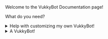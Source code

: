Welcome to the VukkyBot Documentation page!

What do you need?

<details markdown="1">
<summary>Help with customizing my own VukkyBot!</summary>

Please note: you cannot customize the official VukkyBot.

Documentation for customizing your own VukkyBot is over [here](config.json).

</details>

<details markdown="1">
<summary>A VukkyBot!</summary>

*Experimental feature. If you find a bug, please [report it!](https://github.com/Vukky123/VukkyBot/issues/new/choose)*

Okay, what VukkyBot do you want?

<details markdown="1">
<summary>The official VukkyBot, with no customization</summary>

You can invite it [here](https://discord.com/api/oauth2/authorize?client_id=738380754249318531&permissions=0&scope=bot). However, I'm not responsible if it shuts down or hits the 100 server cap.

</details>

<details markdown="1">
<summary>A VukkyBot that I can host and customize myself</summary>
What are you going to host it with?

<details markdown="1">
<summary>Heroku</summary>

*Your deployed VukkyBot will run 24/7. This will use up your free dyno hours before the end of the month. Link a credit card if you want to run your VukkyBot for the entire month.*

[![Deploy](https://www.herokucdn.com/deploy/button.svg)](https://heroku.com/deploy)

*If the above button doesn't work, try [this link](https://dashboard.heroku.com/new?button-url=https%3A%2F%2Fgithub.com%2FVukky123%2FVukkyBot&template=https%3A%2F%2Fgithub.com%2FVukky123%2FVukkyBot%2Fapp.json).*

When your VukkyBot has been deployed, check its Resources tab.

Disable the *web* process and enable the *service* process to start up your VukkyBot.

![GIF showing how to disable the web process and enable the service process.](https://i.imgur.com/Bh39dW4.gif)

</details>

<details markdown="1">
<summary>My own machine</summary>

This assumes you have:
- node.js (comes with npm)
- Git

To host a VukkyBot, you run the following commands:
```
git clone https://github.com/Vukky123/VukkyBot.git
cd VukkyBot
npm install
```
But don't close your window just yet!
Before we start VukkyBot, you need to make an .env file:
```
BOT_TOKEN=BOTTOKENHERE
PREFIX=BOTPREFIXHERE
```
Now, run the following command:
```
npm start
```
Your VukkyBot should now start.

</details>
</details>
</details>
